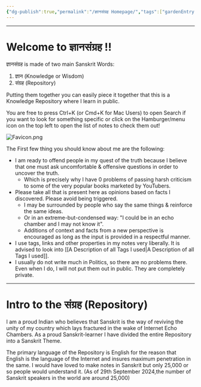 ```yaml
---
{"dg-publish":true,"permalink":"/ज्ञानसंग्रह Homepage/","tags":["gardenEntry"]}
---
```


---
# Welcome to ज्ञानसंग्रह !!

ज्ञानसंग्रह is made of two main Sanskrit Words: 
1. ज्ञान (Knowledge or Wisdom) 
2. संग्रह (Repository)

Putting them together you can easily piece it together that this is a Knowledge Repository where I learn in public. 

You are free to press Ctrl+K (or Cmd+K for Mac Users) to open Search if you want to look for something specific or click on the Hamburger/menu icon on the top left to open the list of notes to check them out!

![Favicon.png](/img/user/Vaulted%20Images/Favicon.png)

The First few thing you should know about me are the following:
- I am ready to offend people in my quest of the truth because I believe that one must ask uncomfortable & offensive questions in order to uncover the truth. 
	- Which is precisely why I have 0 problems of passing harsh criticism to some of the very popular books marketed by YouTubers.
- Please take all that is present here as opinions based on facts I discovered. Please avoid being triggered.
	- I may be surrounded by people who say the same things & reinforce the same ideas. 
	- Or in an extreme-but-condensed way: "I could be in an echo chamber and I may not know it".
	- Additions of context and facts from a new perspective is encouraged as long as the input is provided in a respectful manner.
- I use tags, links and other properties in my notes very liberally. It is advised to look into [[A Description of all Tags I used\|A Description of all Tags I used]].
- I usually do not write much in Politics, so there are no problems there. Even when I do, I will not put them out in public. They are completely private.

---
# Intro to the संग्रह (Repository)
I am a proud Indian who believes that Sanskrit is the way of reviving the unity of my country which lays fractured in the wake of Internet Echo Chambers.
As a proud Sanskrit-learner I have divided the entire Repository into a Sanskrit Theme. 

The primary language of the Repository is English for the reason that English is the language of the Internet and insures maximum penetration in the same. 
I would have loved to make notes in Sanskrit but only 25,000 or so people would understand it. (As of 29th September 2024,the number of Sanskrit speakers in the world are around 25,000)